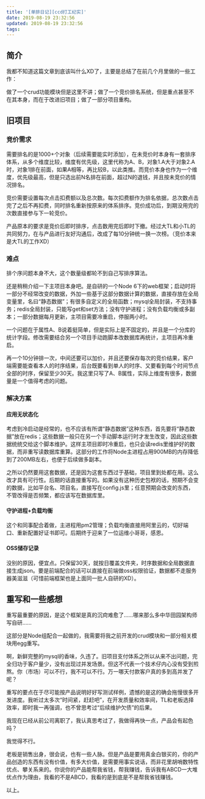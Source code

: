 ```yaml
---
title: '[单排日记][ccd打工纪实]'
date: 2019-08-19 23:32:56
updated: 2019-08-19 23:32:56
tags:
---
```


## 简介

我都不知道这篇文章到底该叫什么XD了，主要是总结了在前几个月里做的一些工作：

做了一个crud功能模块但是这里不讲；做了一个竞价排名系统，但是重点甚至不在其本身，而在于改进旧项目；做了一部分项目重构。

## 旧项目

### 竞价需求

需要排名的是1000+个对象（后续需要能实时添加），在未竞价时本身有一套排序体系，从多个维度比较，维度有优先级，这里代称为A、B，对象1.A大于对象2.A时，对象1排在前面，如果A相等，再比较B，以此类推。而竞价本身也作为一个维度，优先级最高，但是只选出前N名排在前面，超过N的退钱，并且按未竞价的情况排名。

竞价需要设置每次点击扣费额以及总次数。每次扣费额作为排名依据，总次数点击完了之后不再扣费，同时排名重新按原来的体系排序。竞价成功后，到期没用完的次数直接参与下一轮竞价。

产品原本的要求是竞价后即时排序，点击数用完后即时下撤。经过大TL和小TL的共同努力，在与产品进行友好沟通后，改成了每10分钟统一换一次榜。（竞价本来是大TL的工作XD）

### 难点

排个序问题本身不大，这个数量级都轮不到自己写排序算法。

还是稍稍介绍一下主项目本身吧。是自研的一个Node 6下的web框架；启动时将一部分不经常改变的数据，外加一些基于这部分数据计算的数据，直接存放在全局变量里，名曰“静态数据”；有很多自定义的全局函数；mysql全局封装，不支持事务；redis全局封装，只能写get和set方法；没有守护进程；没有负载均衡或多副本；一部分数据每月更新，主项目需要冷重启，停服两小时。

一个问题在于属性A、B说着挺简单，但是实际上是不固定的，并且是一个分库的统计字段。修改需要结合另一个项目手动跑脚本改数据库再统计，主项目再冷重启。

再一个10分钟排一次，中间还要可以加价，并且还要保存每次的竞价结果，客户端需要能查看本人的时序结果，后台既要看到单人的时序、又要看到每个时间节点全部的时序，保留至少30天。我这里只写了A、B属性，实际上维度有很多，数据量是一个值得考虑的问题。

### 解决方案

#### 应用无状态化

考虑到冷启动是经常的，也不应该有所谓“静态数据”这种东西，首先要将“静态数据”放在redis；这些数据一般只在另一个手动脚本运行时才发生改变，因此这些数据统统交给这个脚本维护。这样主项目即时冷重启，也只会读redis里维护好的数据，而非重写读数据库重算。这部分的工作将Node主进程占用900MB的内存降低到了200MB左右，也便于后续做多副本。

之所以仍然要用这套数据，还是因为这套东西过于基础，项目里到处都在用。这么改才具有可行性。后期的话直接重写的。如果没有这种历史包袱的话，预期不会变的数据，比如平台名、项目名，直接写在config.js里；任意预期会改变的东西，不管改得是否频繁，都应该写在数据库里。

#### 守护进程+负载均衡

这个和同事配合着做，主进程用pm2管理；负载均衡直接用阿里云的，切好端口、重新配置好证书即可。后期终于迎来了一位运维小哥哥，感恩。

#### OSS储存记录

没别的原因，便宜点。只保留30天，就按日覆盖文件夹，时序数据和全局数据直接生成json。要是前端配合的话可以直接在前端做oss权限验证，数据都不走服务器美滋滋（可惜前端框架也是上面同一批人自研的XD）。

## 重写和一些感想

重写最重要的原因，是这个框架是真的沉疴难愈了……哪来那么多中华田园架构师写自研……

这部分是Node组配合一起做的，我需要将我之前开发的crud模块和一部分相关模块用egg重写。

啊，新鲜完整的mysql的香味，久违了。旧项目支付体系之所以从来不出问题，完全归功于客户量少，没有出现过并发场景。但这不代表一个技术仔内心没有受到煎熬。你（市场）可以不行，我不可以不行。万一哪天付款客户真的多到高并发了呢？

重写的要点在于尽可能按产品说明好好写测试样例，遗憾的是这的确会拖慢很多开发进度。我听过太多次“时间紧，赶赶吧”，在开发质量和效率间，TL和老板选择效率，即时我一再强调，也不曾思考过“后续维护欠债”的后果。

我现在已经从前公司离职了，我认真思考过了，我做得再快一点，产品会有起色吗？

我觉得不行。

老板是销售出身，很会说，也有一些人脉。但是产品是要用真金白银买的，你的产品创造的东西有没有价值，有多大价值，是需要用事实说话，而非花里胡哨数特性优点、攀关系来的。你说你的产品能帮我省钱，帮我赚钱，告诉我有ABCD一大堆优点作为理由，我看的不是ABCD，我看的是到底是不是帮我省钱赚钱。

以上。
